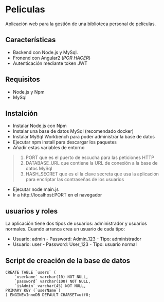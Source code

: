 # Peliculas

Aplicación web para la gestión de una biblioteca personal de películas.

## Características

+ Backend con Node.js y MySql.
+ Fronend con Angular2 (*POR HACER*)
+ Autenticación mediante token JWT

## Requisitos

+ Node.js y Npm
+ MySql

## Instalción

+ Instalar Node.js con Npm
+ Instalar una base de datos MySql (recomendado docker)
+ Instalar MySql Workbench para poder administrar la base de datos
+ Ejecutar npm install para descargar los paquetes
+ Añadir estas variables de entorno
> 1. PORT que es el puerto de escucha para las peticiones HTTP
> 2. DATABASE_URL que contiene la URL de conexión a la base de datos MySql
> 3. HASH_SECRET que es el la clave secreta que usa la aplicación para encriptar las contraseñas de los usuarios
+ Ejecutar node main.js
+ Ir a http://localhost:PORT en el navegador

## usuarios y roles

La aplicación tiene dos tipos de usuarios: administrador y usuarios normales. Cuando arranca crea un usuario de cada tipo:
+ Usuario: admin - Password: Admin_123 - Tipo: administrador
+ Usuario: user - Password: User_123 - Tipo: usuario normal

## Script de creación de la base de datos

    CREATE TABLE `users` (
        `userName` varchar(10) NOT NULL,
        `password` varchar(100) NOT NULL,
        `isAdmin` varchar(45) NOT NULL,
    PRIMARY KEY (`userName`)
    ) ENGINE=InnoDB DEFAULT CHARSET=utf8;

